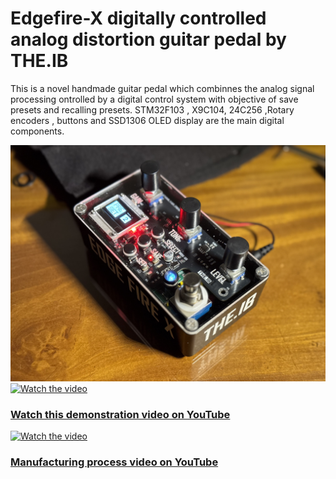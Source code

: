 # Edgefire-X digitally controlled analog distortion guitar pedal by THE.IB

This is a novel handmade guitar pedal which combinnes the analog signal processing ontrolled by a digital control system with objective of save presets and recalling presets. STM32F103 , X9C104, 24C256 ,Rotary encoders , buttons and SSD1306 OLED display are the main digital components.


![image alt](https://github.com/BinethGeesara/Edgefire-X/blob/148ff71cb6ae7fa6c0e83f9a5854c9f7ba4734f8/IMG_3300.jpg)
[![Watch the video](https://img.youtube.com/vi/9nkfAn1ZH9s/maxresdefault.jpg)](https://youtu.be/9nkfAn1ZH9s)

### [Watch this demonstration video on YouTube](https://youtu.be/9nkfAn1ZH9s)

[![Watch the video](https://img.youtube.com/vi/-ZHIhmZxhoI/maxresdefault.jpg)](https://youtu.be/-ZHIhmZxhoI)

### [Manufacturing process video on YouTube](https://youtu.be/-ZHIhmZxhoI)
